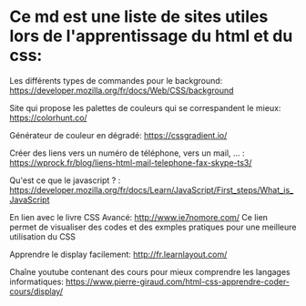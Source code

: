 # Ce md est une liste de sites utiles lors de l'apprentissage du html et du css:

Les différents types de commandes pour le background:
https://developer.mozilla.org/fr/docs/Web/CSS/background

Site qui propose les palettes de couleurs qui se correspandent le mieux:
https://colorhunt.co/

Générateur de couleur en dégradé:
https://cssgradient.io/

Créer des liens vers un numéro de téléphone, vers un mail, ... :
https://wprock.fr/blog/liens-html-mail-telephone-fax-skype-ts3/

Qu'est ce que le javascript ? :
https://developer.mozilla.org/fr/docs/Learn/JavaScript/First_steps/What_is_JavaScript

En lien avec le livre CSS Avancé:
http://www.ie7nomore.com/ Ce lien permet de visualiser des codes et des exmples pratiques pour une meilleure utilisation du CSS

Apprendre le display facilement:
http://fr.learnlayout.com/ 

Chaîne youtube contenant des cours pour mieux comprendre les langages informatiques:
https://www.pierre-giraud.com/html-css-apprendre-coder-cours/display/
